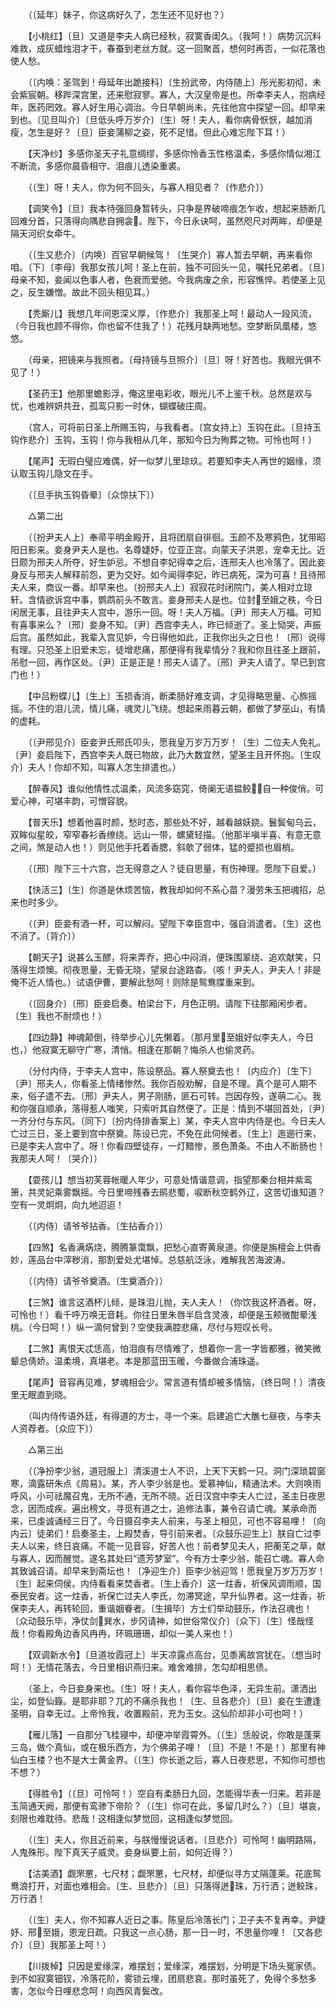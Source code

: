 <!-- { "loadSidebar": true } -->
　　（〔延年〕妹子，你这病好久了，怎生还不见好也？） 

　　【小桃红】〔旦〕又道是李夫人病已经秋，寂寞香闺久。（我呵！）病势沉沉料难救，成灰蜡烛泪才干，春蚕到老丝方就。这一回聚首，想何时再否，一似花落也使人愁。 

　　（〔内唤：圣驾到！母延年出跪接科〕〔生扮武帝，内侍随上〕彤光影初彻，未会紫宸朝。移跸深宫里，还来慰寂寥。寡人，大汉皇帝是也。所幸李夫人，抱病经年，医药罔效。寡人好生用心调治。今日早朝尚未，先往他宫中探望一回。却早来到也。〔见旦叫介〕〔旦低头呼万岁介〕〔生〕呀！夫人，看你病骨恹恹，越加消瘦，怎生是好？〔旦〕臣妾蒲柳之姿，死不足惜。但此心难忘陛下耳！） 

　　【天净纱】多感你圣天子礼意绸缪，多感你怜香玉性格温柔，多感你情似湘江不断流，多感你晨昏相守、泪痕儿透染重裘。 

　　（〔生〕呀！夫人，你为何不回头，与寡人相见者？〔作悲介〕） 

　　【调笑令】〔旦〕我本待强回身暂转头，只争是界破啼痕怎乍收，想起来肠断几回难分首，只落得向隅悲自拥衾。陛下，今日永诀呵，虽然咫尺对两眸，却便是隔天河织女牵牛。 

　　（〔生又悲介〕〔内唤〕百官早朝候驾！〔生哭介〕寡人暂去早朝，再来看你咱。〔下〕〔李母〕我那女孩儿呵！圣上在前，独不可回头一见，嘱托兄弟者。〔旦〕母亲不知，妾闻以色事人者，色衰而爱弛。今我病废之余，形容憔悴。若使圣上见之，反生嫌憎。故此不回头相见耳。） 

　　【秃厮儿】我想几年间恩深义厚，〔作悲介〕我那圣上呵！最动人一段风流，（今日我也顾不得你，你也留不住我了！）花残月缺两地愁。空梦断凤凰楼，悠悠。 

　　（母亲，把镜来与我照者。〔母持镜与旦照介〕〔旦〕呀！好苦也。我眼光俱不见了！） 

　　【圣药王】他那里蟾影浮，俺这里电彩收，眼光儿不上鉴千秋。总然是欢与忧，也难辨妍共丑，孤鸾只影一时休，蝴蝶破庄周。 

　　（宫人，可将前日圣上所赐玉钩，与我看者。〔宫女持上〕玉钩在此。〔旦持玉钩作悲介〕玉钩，玉钩！你与我相从几年，那知今日为殉葬之物。可怜也呵！） 

　　【尾声】无瑕白璧应难偶，好一似梦儿里琼玖。若要知李夫人再世的姻缘，须认取玉钩儿隐文在手。 

　　（〔旦手执玉钩昏晕〕〔众惊扶下〕） 

　　△第二出 

　　（〔扮尹夫人上〕奉帚平明金殿开，且将团扇自徘徊。玉颜不及寒鸦色，犹带昭阳日影来。妾身尹夫人是也。名尊婕妤，位亚正宫。向蒙天子洪恩，宠幸无比。近日颇为邢夫人所夺，好生妒忌。不想自李妃得幸之后，连邢夫人也冷落了。因此妾身反与邢夫人解释前怨，更为交好。如今闻得李妃，昨已病死，深为可喜！且待邢夫人来，商议一番。却早来也。〔扮邢夫人上〕寂寂花时闭院门，美人相对立琼轩。含情欲诉宫中事，鹦鹉前头不敢言。妾身邢夫人是也。位封至娥之秩，今日闲居无事，且往尹夫人宫中，游乐一回。呀！夫人万福。〔尹〕邢夫人万福。可知有喜事来么？〔邢〕妾身不知。〔尹〕西宫李夫人，昨已倾逝了。圣上恸哭，声振后宫。虽然如此，我辈入宫见妒，今日得他如此，正我你出头之日也！〔邢〕说得有理。只恐圣上旧爱未忘，徒增悲痛，那便得有我辈情分？我和你且往圣上跟前，吊慰一回，再作区处。〔尹〕正是正是！邢夫人请了。〔邢〕尹夫人请了。早已到宫门也！） 

　　【中吕粉蝶儿】〔生上〕玉损香消，断柔肠好难支调，才见得略思量、心旆摇摇。不住的泪儿流，情儿痛，魂灵儿飞绕。想起来雨暮云朝，都做了梦巫山，有情的虚耗。 

　　（〔尹邢见介〕臣妾尹氏邢氏叩头，愿我皇万岁万万岁！〔生〕二位夫人免礼。〔尹〕妾启陛下，西宫李夫人既已物故，此乃大数宜然，望圣主且开怀抱。〔生叹介〕夫人！你却不知，叫寡人怎生排遣也。） 

　　【醉春风】谁似他情性忒温柔，风流多窈窕，倚阑无语揾鲛，自一种俊俏。可爱心神，可堪丰韵，可憎容貌。 

　　【普天乐】想着他喜时颜，愁时态，那些处不好，越看越妖娆。鬟鬓甸乌云，双眸似星皎，窄窄春衫香缭绕。远山一带，螺黛轻描。（他那半嗔半喜、有意无意之间，煞是动人也！）则见他手托着香腮，斜欹了弱体，猛的蹙损也眉梢。 

　　（〔邢〕陛下三十六宫，岂无得意之人？徒自思量，有伤神理。愿陛下自爱。） 

　　【快活三】〔生〕你道是休烦苦恼，教我却如何不系心苗？漫劳朱玉把魂招，总来也时多少。 

　　（〔尹〕臣妾有酒一杯，可以解闷。望陛下幸臣宫中，强自消遣者。〔生〕这也不消了。〔背介〕） 

　　【朝天子】说甚么玉醪，将来弄乔，把心中闷消，便珠围翠绕、追欢献笑，只落得生烦懊。彻夜思量，无昏无晓，望泉台途路杳。（咳！尹夫人，尹夫人！非是俺不近人情也。）试语伊曹，要解此愁呵！则除是鸳鸯牒重来到。 

　　（〔回身介〕〔邢〕臣妾启奏。柏梁台下，月色正明。请陛下往那厢闲步者。〔生〕我也不耐烦也！） 

　　【四边静】神魂颠倒，待举步心儿先懒着。（那月里至娥好似李夫人，今日也，）他寂寞无聊守广寒，清悄。相逢在那朝？悔杀人也偷灵药。 

　　（分付内侍，于李夫人宫中，陈设祭品。寡人祭奠去也！〔内应介〕〔生下〕〔尹〕邢夫人，你看圣上情绪惨然。我你百般劝解，自是不理。真个是可人期不来，俗子遣不去。〔邢〕尹夫人，男子刚肠，匪石可转。岂因存殁，遂萌二心。我和你强自顺承，落得惹人嗤笑，只索听其自然便了。正是：情到不堪回首处，〔尹〕一齐分付与东风。〔同下〕〔扮内侍排香案上〕某，李夫人宫中内侍是也。今日夫人亡过三日，圣上要到宫中祭奠。陈设已完，不免在此伺候者。〔生上〕迤逦行来，已是李夫人宫中了。呀！你看四壁徒存，一灯黯惨，景色萧条。不由人不断肠也！我那夫人呵！〔哭介〕） 

　　【耍孩儿】想当初芙蓉帐暖人年少，可意处情谐意调，指望那秦台相并紫鸾箫，共灵妃乘雾飘摇。今日里啼残春去鹃悲蜀，唳断秋空鹤外辽，这苦切谁知道？空有一灵炯炯，向九地迢迢！ 

　　（〔内侍〕请爷爷拈香。〔生拈香介〕） 

　　【四煞】名香满焫烧，腾腾篆霭飘，把愁心直寄黄泉道。你便是旃檀会上供香妙，莲品台中滓秽消，那割爱处尤堪悼。总慈航泛泳，难解我苦海波涛。 

　　（〔内侍〕请爷爷奠酒。〔生奠酒介〕） 

　　【三煞】谁言这酒杯儿倾，是珠泪儿抛，夫人夫人！（你饮我这杯酒者。呀，可怜也！）看千呼万唤无音耗。你往日里朱唇半启含灵液，却便是玉颊微酣晕浅桃。（今日呵！）纵一滴何曾到？空使我满腔悲痛，尽付与短叹长号。 

　　【二煞】离恨天忒恁高，怕泪痕有尽情难了，想着你一言一字皆都雅，微笑微颦总倩娇。温柔境，真堪老。本是那蓝田玉暖，今番做合浦珠遥。 

　　【尾声】音容再见难，梦魂相会少。常言道有情却被多情恼，（终日呵！）清夜里无眠直到晓。 

　　（叫内侍传语外廷，有得道的方士，寻一个来。启建追亡大醮七昼夜，与李夫人资荐者。〔众应下〕） 

　　△第三出 

　　（〔净扮李少翁，道冠服上〕清溪道士人不识，上天下天鹤一只。洞门深琐碧窗寒，滴露研朱点《周易》。某，齐人李少翁是也。爱慕神仙，精通法术。大则唤雨呼风，小可祛魔召鬼，无所不通，无所不晓。近日汉宫中李夫人亡过，圣主日夜思念，因而成疾。遍出榜文，寻觅有道之士，追修法事，兼令召请亡魂。某承命而来，已虔诚诵经三日了。今日摄召李夫人前来，与圣上相见，可也不容易哩！〔向内云〕徒弟们！启奏圣主，上殿焚香，导引前来者。〔众鼓乐迎生上〕朕自亡过李夫人以来，终日哀痛。不能一见音容，好苦人也！前者梦见夫人，把蘅芜之草，献与寡人，因而醒觉。遂名其处曰“遗芳梦室”。今有方士李少翁，能召亡魂。寡人命其致诚召请。却早来到斋坛也！〔净迎生介〕臣李少翁迎驾！愿我皇万岁万万岁！〔生〕起来伺侯。内侍看看来焚香者。〔生上香介〕这一炷香，祈保风调雨顺，国泰民安者。这一炷香，祈保亡过夫人李氏，勿滞冥途，早升仙界者。这一炷香，祈保李夫人，再转轮回，重谐姻眷者。〔生揖毕〕方士们举动鼓乐，作法召魂也！〔众动鼓乐毕，净仗剑巽水，步冈请神，如世俗常仪介〕〔众下〕〔生〕怪哉怪哉！你看殿角边香风冉冉，环珮珊珊，却似一美人来也！） 

　　【双调新水令】〔旦道妆霞冠上〕半天凉露点高台，见黍离故宫犹在。（想当时呵！）无情花落去，今日里相识燕归来。难舍难排，怎勾却相思债。 

　　（圣上，今日妾身来也。〔生〕呀！夫人，看你容华色泽，无异生前。潇洒出尘，如登仙籙。是耶非耶？兀的不痛杀我也！〔生、旦各悲介〕〔旦〕妾在生遭逢圣明，自幸无过。上帝怜我，收置殿前，充为玉女。这仙阶却非小可也呵！） 

　　【雁儿落】一自那分飞桂寝中，却便冲举霞霄外。（〔生〕恁般说，你敢是蓬莱三岛，做个真仙，或在极乐西方，为个佛弟子哩！〔旦〕不是！不是！）那里有神仙白玉楼？也不是大士黄金界。（〔生〕你长逝之后，寡人日夜悲思，不知你可想也不想？） 

　　【得胜令】（〔旦〕可怜呵！）空自有柔肠日九回，怎能得华表一归来。若非是玉简通天阙，那便有鸾骖下帝阶？（〔生〕你可在此，多留几时么？）〔旦〕堪哀，刻限也难耽待。悲哉！这相逢似梦觉回，这相逢似梦觉回。 

　　（〔生〕夫人，你且近前来，与朕慢慢说话者。〔旦悲介〕可怜呵！幽明路隔，人鬼殊形。陛下真天子威灵。妾身纵要上前，如何近得？） 

　　【沽美酒】觑罘罳，七尺材；觑罘罳，七尺材，却便似寻方丈隔蓬莱。花底鸳鸯浪打开，对面也难相会。〔生、旦悲介〕〔旦〕只落得迸珠，万行洒；迸鲛珠，万行洒！ 

　　（〔生〕夫人，你不知寡人近日之事。陈皇后冷落长门；卫子夫不复再幸。尹婕妤、邢至娥，恩宠日疏。只我这一点心肠，那一日一时，不思量你哩！〔又各悲介〕〔旦〕我那圣上呵！） 

　　【川拨棹】只因是爱缘深，难摆划；爱缘深，难摆划，分明是下场头冤家债。到不如寂寞钿钗，冷落花阶，雾锁云埋，团扇悲哀。那时虽死了，免得个多愁多害，怎似今日哩悲念呵！向西风青鬓改。 
